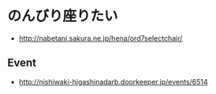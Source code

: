 # のんびり座りたい

- http://nabetani.sakura.ne.jp/hena/ord7selectchair/

## Event
- http://nishiwaki-higashinadarb.doorkeeper.jp/events/6514
